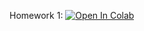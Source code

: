 Homework 1:
[![Open In Colab](https://colab.research.google.com/assets/colab-badge.svg)](https://colab.research.google.com/github/girafe-ai/ml-mipt/blob/advanced/homeworks/homework1_three_headed_network/Homework_1_three_headed_network.ipynb)
